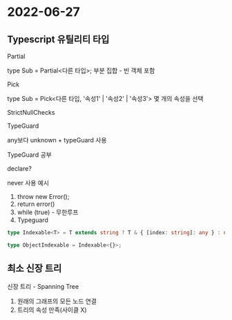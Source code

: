 # 2022-06-27

## Typescript 유틸리티 타입

Partial 

type Sub = Partial<다른 타입>;
부분 집합 - 빈 객체 포함

Pick

type Sub = Pick<다른 타입, '속성1' | '속성2' | '속성3'>
몇 개의 속성을 선택

StrictNullChecks

TypeGuard

any보다 unknown + typeGuard 사용

TypeGuard 공부

declare?

never 사용 예시
1. throw new Error();
2. return error()
3. while (true) - 무한루프
4. Typeguard

```ts
type Indexable<T> = T extends string ? T & { [index: string]: any } : never;

type ObjectIndexable = Indexable<{}>;
```

## 최소 신장 트리

신장 트리 - Spanning Tree 
1. 원래의 그래프의 모든 노드 연결
2. 트리의 속성 만족(사이클 X)